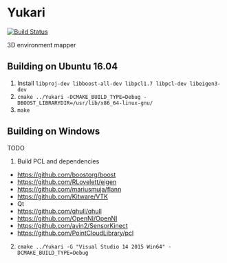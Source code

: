 # Yukari

[![Build Status](https://travis-ci.com/DanNixon/Yukari.svg?token=hEeXj1er91qf6vBmhf9x&branch=master)](https://travis-ci.com/DanNixon/Yukari)

3D environment mapper

## Building on Ubuntu 16.04

1. Install `libproj-dev libboost-all-dev libpcl1.7 libpcl-dev libeigen3-dev`
2. `cmake ../Yukari -DCMAKE_BUILD_TYPE=Debug -DBOOST_LIBRARYDIR=/usr/lib/x86_64-linux-gnu/`
3. `make`

## Building on Windows

TODO

1. Build PCL and dependencies
  - https://github.com/boostorg/boost
  - https://github.com/RLovelett/eigen
  - https://github.com/mariusmuja/flann
  - https://github.com/Kitware/VTK
  - Qt
  - https://github.com/qhull/qhull
  - https://github.com/OpenNI/OpenNI
  - https://github.com/avin2/SensorKinect
  - https://github.com/PointCloudLibrary/pcl
2. `cmake ../Yukari -G "Visual Studio 14 2015 Win64" -DCMAKE_BUILD_TYPE=Debug`

